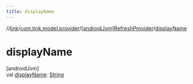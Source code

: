 ```yaml
---
title: displayName
---
```

//[link](../../../index.html)/[com.tink.model.provider](../index.html)/[[androidJvm]RefreshProvider](index.html)/[displayName](display-name.html)



# displayName



[androidJvm]\
val [displayName](display-name.html): [String](https://kotlinlang.org/api/latest/jvm/stdlib/kotlin/-string/index.html)




